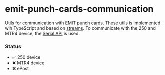 # emit-punch-cards-communication
Utils for communication with EMIT punch cards. These utils is implemented wih
TypeScript and based on
[streams](https://developer.mozilla.org/en-US/docs/Web/API/Streams_API). To
communicate with the 250 and MTR4 device, the
[Serial API](https://wicg.github.io/serial/) is used.


### Status

* :white_check_mark: 250 device
* :x: MTR4 device
* :x: ePost
